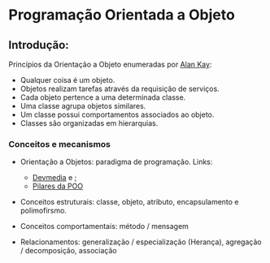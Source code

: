 # Programação Orientada a Objeto

## Introdução:

Princípios da Orientação a Objeto enumeradas por [Alan Kay](https://pt.wikipedia.org/wiki/Alan_Kay):

* Qualquer coisa é um objeto.
* Objetos realizam tarefas através da requisição de serviços.
* Cada objeto pertence a uma determinada classe.
* Uma classe agrupa objetos similares.
* Um classe possui comportamentos associados ao objeto.
* Classes são organizadas em hierarquias.

### Conceitos e mecanismos

* Orientação a Objetos: paradigma de programação. Links:
  * [Devmedia](https://www.devmedia.com.br/principais-conceitos-da-programacao-orientada-a-objetos/32285) e ;
  * [Pilares da POO](https://www.devmedia.com.br/os-4-pilares-da-programacao-orientada-a-objetos/9264)

* Conceitos estruturais: classe, objeto, atributo, encapsulamento e polimofirsmo.

* Conceitos comportamentais: método / mensagem

* Relacionamentos: generalização / especialização (Herança), agregação / decomposição, associação
